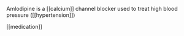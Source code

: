Amlodipine is a [[calcium]] channel blocker used to treat high blood pressure ([[hypertension]])

[[medication]]
